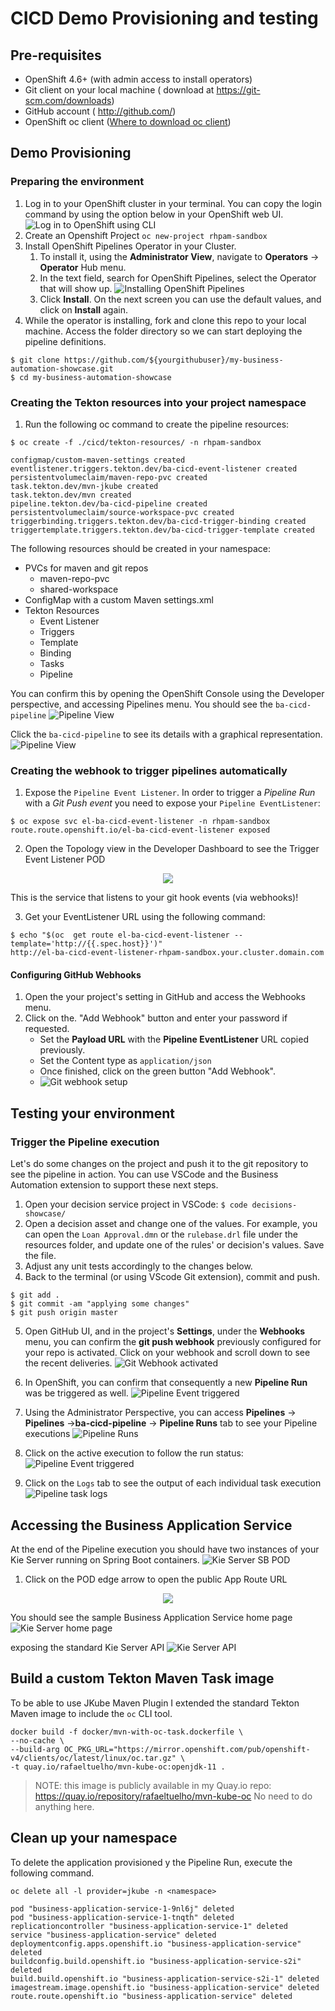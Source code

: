 # CICD Demo Provisioning and testing

## Pre-requisites

* OpenShift 4.6+ (with admin access to install operators)
* Git client on your local machine ( download at https://git-scm.com/downloads)
* GitHub account ( http://github.com/) 
* OpenShift oc client ([Where to download oc client](https://developers.redhat.com/openshift/command-line-tools))

## Demo Provisioning

### Preparing the environment

1. Log in to your OpenShift cluster in your terminal. You can copy the login command by using the option below in your OpenShift web UI.
	![Log in to OpenShift using CLI](docs/ocp-login.png)
2. Create an Openshift Project
   `oc new-project rhpam-sandbox`
3. Install OpenShift Pipelines Operator in your Cluster. 
   1. To install it, using the **Administrator View**, navigate to **Operators** -> **Operator** Hub menu. 
   2. In the text field, search for OpenShift Pipelines, select the Operator that will show up. 
       ![Installing OpenShift Pipelines](docs/tekton-operator-install.png)
   3. Click **Install**. On the next screen you can use the default values, and click on **Install** again.
4. While the operator is installing, fork and clone this repo to your local machine. Access the folder directory so we can start deploying the pipeline definitions.

```
$ git clone https://github.com/${yourgithubuser}/my-business-automation-showcase.git
$ cd my-business-automation-showcase
```

### Creating the Tekton resources into your project namespace

1. Run the following oc command to create the pipeline resources:

```
$ oc create -f ./cicd/tekton-resources/ -n rhpam-sandbox

configmap/custom-maven-settings created
eventlistener.triggers.tekton.dev/ba-cicd-event-listener created
persistentvolumeclaim/maven-repo-pvc created
task.tekton.dev/mvn-jkube created
task.tekton.dev/mvn created
pipeline.tekton.dev/ba-cicd-pipeline created
persistentvolumeclaim/source-workspace-pvc created
triggerbinding.triggers.tekton.dev/ba-cicd-trigger-binding created
triggertemplate.triggers.tekton.dev/ba-cicd-trigger-template created	
```

The following resources should be created in your namespace:

* PVCs for maven and git repos
	* maven-repo-pvc
	* shared-workspace
* ConfigMap with a custom Maven settings.xml
* Tekton Resources
	* Event Listener
	* Triggers
	* Template
	* Binding
	* Tasks
	* Pipeline

You can confirm this by opening the OpenShift Console using the Developer perspective, and accessing Pipelines menu. You should see the `ba-cicd-pipeline`
![Pipeline View	](docs/pipelines-view.png)

Click the `ba-cicd-pipeline` to see its details with a graphical representation.
![Pipeline View](docs/pipeline-details.png)

### Creating the webhook to trigger pipelines automatically

1. Expose the `Pipeline Event Listener`. In order to trigger a *Pipeline Run* with a *Git Push event* you need to expose your `Pipeline EventListener`:

```
$ oc expose svc el-ba-cicd-event-listener -n rhpam-sandbox
route.route.openshift.io/el-ba-cicd-event-listener exposed	
```

2. Open the Topology view in the Developer Dashboard to see the Trigger Event Listener POD

<p align="center">
  <img src="docs/pipeline-trigger-event-listener.png">
</p>


This is the service that listens to your git hook events (via webhooks)!

3. Get your EventListener URL using the following command:

```
$ echo "$(oc  get route el-ba-cicd-event-listener --template='http://{{.spec.host}}')"
http://el-ba-cicd-event-listener-rhpam-sandbox.your.cluster.domain.com
```

#### Configuring GitHub Webhooks 
1. Open the your project's setting in GitHub and access the Webhooks menu.
2. Click on the. "Add Webhook" button and enter your password if requested.
   * Set the **Payload URL** with the **Pipeline EventListener** URL copied previously. 
   * Set the Content type as `application/json`
   * Once finished, click on the green button "Add Webhook".
   * ![Git webhook setup](docs/github-webhook.png) 

## Testing your environment

### Trigger the Pipeline execution

Let's do some changes on the project and push it to the git repository to see the pipeline in action. You can use VSCode and the Business Automation extension to support these next steps.

1. Open your decision service project in VSCode:
   `$ code decisions-showcase/`
3. Open a decision asset and change one of the values. For example, you can open the `Loan Approval.dmn` or the  `rulebase.drl` file under the resources folder, and update one of the rules' or decision's values. Save the file.
4. Adjust any unit tests accordingly to the changes below.
5. Back to the terminal (or using VScode Git extension), commit and push.

```
$ git add .
$ git commit -am "applying some changes"
$ git push origin master
```

5. Open GitHub UI, and in the project's **Settings**, under the **Webhooks** menu, you can confirm the **git push webhook** previously configured for your repo is activated. Click on your webhook and scroll down to see the recent deliveries. 
   ![Git Webhook activated](docs/github-webhook-payload.png)



6. In OpenShift, you can confirm that consequently a new **Pipeline Run** was be triggered as well.
   ![Pipeline Event triggered](docs/pipeline-run-status.png)

7. Using the Administrator Perspective, you can access **Pipelines** -> **Pipelines** ->**ba-cicd-pipeline**  ->  **Pipeline Runs** tab to see your Pipeline executions
   ![Pipeline Runs](docs/pipeline-run-status-2.png)

8. Click on the active execution to follow the run status:
	![Pipeline Event triggered](docs/pipeline-status-3.png)

9. Click on the `Logs` tab to see the output of each individual task execution
	![Pipeline task logs](docs/pipeline-run-task-logs.png)



## Accessing the Business Application Service

At the end of the Pipeline execution you should have two instances of your Kie Server running on Spring Boot containers.
![Kie Server SB POD](docs/kie-server-pods-topology.png)

1. Click on the POD edge arrow to open the public App Route URL

<p align="center">
  <img src="docs/kie-server-pod.png">
</p>

You should see the sample Business Application Service home page
![Kie Server home page](docs/business-service-app.png)

exposing the standard Kie Server API
![Kie Server API](docs/kie-server-swagger.png)

## Build a custom Tekton Maven Task image
To be able to use JKube Maven Plugin I extended the standard Tekton Maven image to include the `oc` CLI tool.

```
docker build -f docker/mvn-with-oc-task.dockerfile \ 
--no-cache \ 
--build-arg OC_PKG_URL="https://mirror.openshift.com/pub/openshift-v4/clients/oc/latest/linux/oc.tar.gz" \
-t quay.io/rafaeltuelho/mvn-kube-oc:openjdk-11 .
```

> NOTE: this image is publicly available in my Quay.io repo: https://quay.io/repository/rafaeltuelho/mvn-kube-oc
> No need to do anything here.

## Clean up your namespace
To delete the application provisioned y the Pipeline Run, execute the following command.

```
oc delete all -l provider=jkube -n <namespace>

pod "business-application-service-1-9nl6j" deleted
pod "business-application-service-1-tnqth" deleted
replicationcontroller "business-application-service-1" deleted
service "business-application-service" deleted
deploymentconfig.apps.openshift.io "business-application-service" deleted
buildconfig.build.openshift.io "business-application-service-s2i" deleted
build.build.openshift.io "business-application-service-s2i-1" deleted
imagestream.image.openshift.io "business-application-service" deleted
route.route.openshift.io "business-application-service" deleted
```